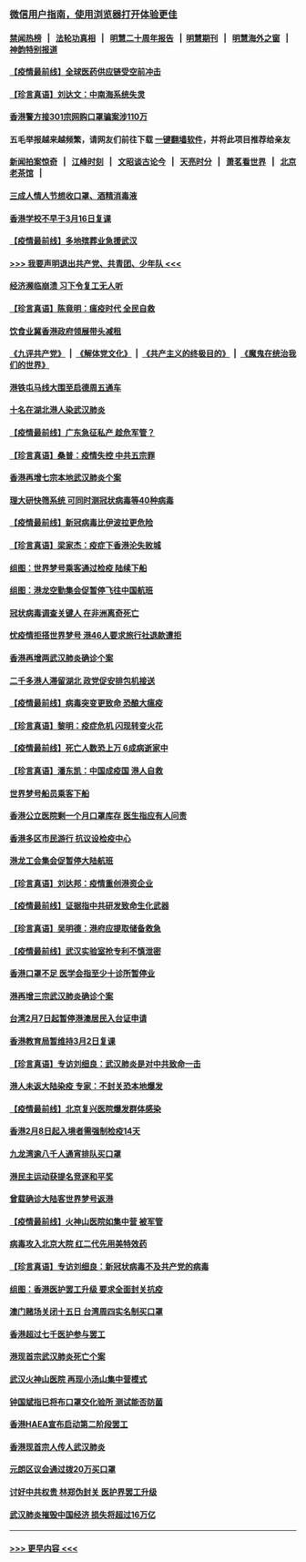 ### [微信用户指南，使用浏览器打开体验更佳](https://github.com/gfw-breaker/banned-news1/blob/master/indexes/wechat-guide.md?t=0)
#### [禁闻热榜](热点新闻.md?t=0)  &nbsp;&nbsp;|&nbsp;&nbsp; [法轮功真相](https://github.com/gfw-breaker/truth/blob/master/README.md?t=0) &nbsp;&nbsp;|&nbsp;&nbsp; [明慧二十周年报告](https://github.com/gfw-breaker/mh-reports/blob/master/README.md?t=0) &nbsp;&nbsp;|&nbsp;&nbsp;[明慧期刊](https://github.com/gfw-breaker/mh-qikan) &nbsp;&nbsp;|&nbsp;&nbsp; [明慧海外之窗](https://github.com/gfw-breaker/mh-news/blob/master/README.md?t=0) &nbsp;&nbsp;|&nbsp;&nbsp; [神韵特别报道](https://github.com/gfw-breaker/mh-news/blob/master/shenyun.md?t=0)
#### [【疫情最前线】全球医药供应链受空前冲击](../pages/nsc415/n11869614.md?t=02170244) 
#### [【珍言真语】刘达文：中南海系统失灵](../pages/nsc415/n11869465.md?t=02170244) 
#### [香港警方接301宗网购口罩骗案涉110万](../pages/nsc415/n11867572.md?t=02170244) 
#### 五毛举报越来越频繁，请网友们前往下载 [一键翻墙软件](https://github.com/gfw-breaker/ssr-accounts)，并将此项目推荐给亲友
#### [新闻拍案惊奇](https://github.com/gfw-breaker/banned-news1/blob/master/pages/link4.md) &nbsp;&nbsp;|&nbsp;&nbsp; [江峰时刻](https://github.com/gfw-breaker/banned-news1/blob/master/pages/link4.md) &nbsp;&nbsp;|&nbsp;&nbsp; [文昭谈古论今](https://github.com/gfw-breaker/banned-news1/blob/master/pages/link4.md) &nbsp;&nbsp;|&nbsp;&nbsp; [天亮时分](https://github.com/gfw-breaker/banned-news1/blob/master/pages/link4.md) &nbsp;&nbsp;|&nbsp;&nbsp; [萧茗看世界](https://github.com/gfw-breaker/banned-news1/blob/master/pages/link4.md) &nbsp;&nbsp;|&nbsp;&nbsp; [北京老茶馆](https://github.com/gfw-breaker/banned-news1/blob/master/pages/link4.md) &nbsp;&nbsp;|&nbsp;&nbsp; 
#### [三成人情人节想收口罩、酒精消毒液](../pages/nsc415/n11867523.md?t=02170244) 
#### [香港学校不早于3月16日复课](../pages/nsc415/n11867498.md?t=02170244) 
#### [【疫情最前线】多地殡葬业急援武汉](../pages/nsc415/n11866914.md?t=02170244) 
#### [>>> 我要声明退出共产党、共青团、少年队 <<<](https://github.com/begood0513/goodnews/blob/master/quit/letter.md) 
#### [经济濒临崩溃 习下令复工无人听](../pages/nsc415/n11867269.md?t=02170244) 
#### [【珍言真语】陈竟明：瘟疫时代 全民自救](../pages/nsc415/n11866765.md?t=02170244) 
#### [饮食业冀香港政府领展带头减租](../pages/nsc415/n11864876.md?t=02170244) 
#### [《九评共产党》](https://github.com/begood0513/9ping.md/blob/master/README.md) &nbsp;|&nbsp; [《解体党文化》](../../../../jtdwh.md/blob/master/README.md)  &nbsp;|&nbsp; [《共产主义的终极目的》](../../../../gczydzjmd.md/blob/master/README.md) &nbsp;|&nbsp; [《魔鬼在统治我们的世界》](../../../../mgztzwmdsj.md/blob/master/README.md) 
#### [港铁屯马线大围至启德周五通车](../pages/nsc415/n11864842.md?t=02170244) 
#### [十名在湖北港人染武汉肺炎](../pages/nsc415/n11864807.md?t=02170244) 
#### [【疫情最前线】广东急征私产 趁危军管？](../pages/nsc415/n11864205.md?t=02170244) 
#### [【珍言真语】桑普：疫情失控 中共五宗罪](../pages/nsc415/n11864157.md?t=02170244) 
#### [香港再增七宗本地武汉肺炎个案](../pages/nsc415/n11862405.md?t=02170244) 
#### [理大研快筛系统 可同时测冠状病毒等40种病毒](../pages/nsc415/n11862376.md?t=02170244) 
#### [【疫情最前线】新冠病毒比伊波拉更危险](../pages/nsc415/n11862199.md?t=02170244) 
#### [【珍言真语】梁家杰：疫症下香港沦失败城](../pages/nsc415/n11861588.md?t=02170244) 
#### [组图：世界梦号乘客通过检疫 陆续下船](../pages/nsc415/n11858302.md?t=02170244) 
#### [组图：港龙空勤集会促暂停飞往中国航班](../pages/nsc415/n11858190.md?t=02170244) 
#### [冠状病毒调查关键人 在非洲离奇死亡](../pages/nsc415/n11859798.md?t=02170244) 
#### [忧疫情拒搭世界梦号 港46人要求旅行社退款遭拒](../pages/nsc415/n11859849.md?t=02170244) 
#### [香港再增两武汉肺炎确诊个案](../pages/nsc415/n11859833.md?t=02170244) 
#### [二千多港人滞留湖北 政党促安排包机接送](../pages/nsc415/n11859831.md?t=02170244) 
#### [【疫情最前线】病毒突变更致命 恐酿大瘟疫](../pages/nsc415/n11859604.md?t=02170244) 
#### [【珍言真语】黎明：疫症危机 闪现转变火花](../pages/nsc415/n11859199.md?t=02170244) 
#### [【疫情最前线】死亡人数恐上万 6成病逝家中](../pages/nsc415/n11856687.md?t=02170244) 
#### [【珍言真语】潘东凯：中国成疫国 港人自救](../pages/nsc415/n11856962.md?t=02170244) 
#### [世界梦号船员乘客下船](../pages/nsc415/n11856883.md?t=02170244) 
#### [香港公立医院剩一个月口罩库存 医生指应有人问责](../pages/nsc415/n11856875.md?t=02170244) 
#### [香港多区市民游行 抗议设检疫中心](../pages/nsc415/n11856866.md?t=02170244) 
#### [港龙工会集会促暂停大陆航班](../pages/nsc415/n11856840.md?t=02170244) 
#### [【珍言真语】刘达邦：疫情重创港资企业](../pages/nsc415/n11854274.md?t=02170244) 
#### [【疫情最前线】证据指中共研发致命生化武器](../pages/nsc415/n11853087.md?t=02170244) 
#### [【珍言真语】吴明德：港府应提取储备救急](../pages/nsc415/n11852734.md?t=02170244) 
#### [【疫情最前线】武汉实验室抢专利不慎泄密](../pages/nsc415/n11850310.md?t=02170244) 
#### [香港口罩不足 医学会指至少十诊所暂停业](../pages/nsc415/n11850301.md?t=02170244) 
#### [港再增三宗武汉肺炎确诊个案](../pages/nsc415/n11850328.md?t=02170244) 
#### [台湾2月7日起暂停港澳居民入台证申请](../pages/nsc415/n11850304.md?t=02170244) 
#### [香港教育局暂维持3月2日复课](../pages/nsc415/n11850260.md?t=02170244) 
#### [【珍言真语】专访刘细良：武汉肺炎是对中共致命一击](../pages/nsc415/n11849934.md?t=02170244) 
#### [港人未返大陆染疫 专家：不封关恐本地爆发](../pages/nsc415/n11848021.md?t=02170244) 
#### [【疫情最前线】北京复兴医院爆发群体感染](../pages/nsc415/n11847626.md?t=02170244) 
#### [香港2月8日起入境者需强制检疫14天](../pages/nsc415/n11847658.md?t=02170244) 
#### [九龙湾逾八千人通宵排队买口罩](../pages/nsc415/n11847647.md?t=02170244) 
#### [港民主运动获提名竞逐和平奖](../pages/nsc415/n11847633.md?t=02170244) 
#### [曾载确诊大陆客世界梦号返港](../pages/nsc415/n11847608.md?t=02170244) 
#### [【疫情最前线】火神山医院如集中营 被军管](../pages/nsc415/n11847524.md?t=02170244) 
#### [病毒攻入北京大院 红二代先用美特效药](../pages/nsc415/n11847427.md?t=02170244) 
#### [【珍言真语】专访刘细良：新冠状病毒不及共产党的病毒](../pages/nsc415/n11847164.md?t=02170244) 
#### [组图：香港医护罢工升级 要求全面封关抗疫](../pages/nsc415/n11844107.md?t=02170244) 
#### [澳门赌场关闭十五日 台湾周四实名制买口罩](../pages/nsc415/n11845083.md?t=02170244) 
#### [香港超过七千医护参与罢工](../pages/nsc415/n11845051.md?t=02170244) 
#### [港现首宗武汉肺炎死亡个案](../pages/nsc415/n11844998.md?t=02170244) 
#### [武汉火神山医院 再现小汤山集中营模式](../pages/nsc415/n11844763.md?t=02170244) 
#### [钟国斌指已将布口罩交化验所 测试能否防菌](../pages/nsc415/n11842783.md?t=02170244) 
#### [香港HAEA宣布启动第二阶段罢工](../pages/nsc415/n11842723.md?t=02170244) 
#### [香港现首宗人传人武汉肺炎](../pages/nsc415/n11842766.md?t=02170244) 
#### [元朗区议会通过拨20万买口罩](../pages/nsc415/n11842754.md?t=02170244) 
#### [讨好中共权贵 林郑伪封关 医护界罢工升级](../pages/nsc415/n11842359.md?t=02170244) 
#### [武汉肺炎摧毁中国经济 损失将超过16万亿](../pages/nsc415/n11839723.md?t=02170244) 

----
#### [ >>> 更早内容 <<< ](../indexes/nsc415-earlier.md)
